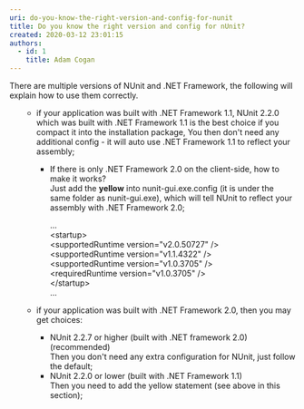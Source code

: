 ```yaml
---
uri: do-you-know-the-right-version-and-config-for-nunit
title: Do you know the right version and config for nUnit?
created: 2020-03-12 23:01:15
authors:
  - id: 1
    title: Adam Cogan
---
```





<span class='intro'> There are multiple versions of NUnit and .NET Framework, the following will explain how to use them correctly.<br> </span>

<ol><ul><li>if your application was built with .NET Framework 1.1, NUnit 2.2.0 which was built with .NET Framework 1.1 is the best choice if you compact it into the installation package, You then don't need any additional config - it will auto use .NET Framework 1.1 to reflect your assembly;<br></li><ul><li>If there is only .NET Framework 2.0 on the client-side​, how to make it works?<br>Just add the&#160;<strong>yellow</strong>&#160;into nunit-gui.exe.config (it is under the same folder as nunit-gui.exe), which will tell NUnit to reflect your assembly with .NET Framework 2.0;</li><p class="ssw15-rteElement-CodeArea">...<br>&lt;startup&gt;<br>&lt;supportedRuntime version=&quot;v2.0.50727&quot; /&gt;<br>&lt;supportedRuntime version=&quot;v1.1.4322&quot; /&gt;<br>&lt;supportedRuntime version=&quot;v1.0.3705&quot; /&gt;<br>&lt;requiredRuntime version=&quot;v1.0.3705&quot; /&gt;<br>&lt;/startup&gt;<br>...</p></ul><li>if your application was built with .NET Framework 2.0, then you may get choices&#58;</li><ul><li>NUnit 2.2.7 or higher (built with .NET framework 2.0) (recommended)<br>Then you don't need any extra configuration for NUnit, just follow the default;</li><li>NUnit 2.2.0 or lower (built with .NET Framework 1.1)<br>Then you need to add the yellow statement (see above in this section);<br></li></ul></ul></ol>


